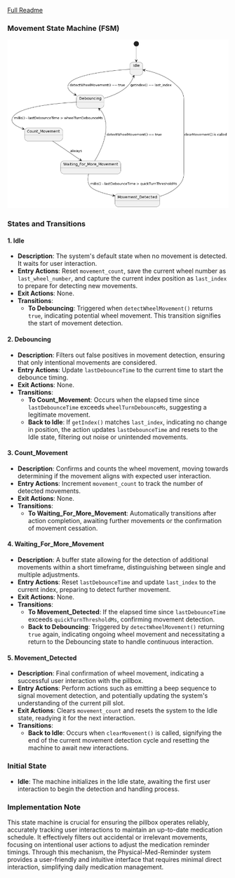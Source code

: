 [Full Readme](README.md)

### Movement State Machine (FSM)



![Diagram](flowchart.png)

### States and Transitions

#### 1. Idle
- **Description**: The system's default state when no movement is detected. It waits for user interaction.
- **Entry Actions**: Reset `movement_count`, save the current wheel number as `last_wheel_number`, and capture the current index position as `last_index` to prepare for detecting new movements.
- **Exit Actions**: None.
- **Transitions**:
  - **To Debouncing**: Triggered when `detectWheelMovement()` returns `true`, indicating potential wheel movement. This transition signifies the start of movement detection.

#### 2. Debouncing
- **Description**: Filters out false positives in movement detection, ensuring that only intentional movements are considered.
- **Entry Actions**: Update `lastDebounceTime` to the current time to start the debounce timing.
- **Exit Actions**: None.
- **Transitions**:
  - **To Count_Movement**: Occurs when the elapsed time since `lastDebounceTime` exceeds `wheelTurnDebounceMs`, suggesting a legitimate movement.
  - **Back to Idle**: If `getIndex()` matches `last_index`, indicating no change in position, the action updates `lastDebounceTime` and resets to the Idle state, filtering out noise or unintended movements.

#### 3. Count_Movement
- **Description**: Confirms and counts the wheel movement, moving towards determining if the movement aligns with expected user interaction.
- **Entry Actions**: Increment `movement_count` to track the number of detected movements.
- **Exit Actions**: None.
- **Transitions**:
  - **To Waiting_For_More_Movement**: Automatically transitions after action completion, awaiting further movements or the confirmation of movement cessation.

#### 4. Waiting_For_More_Movement
- **Description**: A buffer state allowing for the detection of additional movements within a short timeframe, distinguishing between single and multiple adjustments.
- **Entry Actions**: Reset `lastDebounceTime` and update `last_index` to the current index, preparing to detect further movement.
- **Exit Actions**: None.
- **Transitions**:
  - **To Movement_Detected**: If the elapsed time since `lastDebounceTime` exceeds `quickTurnThresholdMs`, confirming movement detection.
  - **Back to Debouncing**: Triggered by `detectWheelMovement()` returning `true` again, indicating ongoing wheel movement and necessitating a return to the Debouncing state to handle continuous interaction.

#### 5. Movement_Detected
- **Description**: Final confirmation of wheel movement, indicating a successful user interaction with the pillbox.
- **Entry Actions**: Perform actions such as emitting a beep sequence to signal movement detection, and potentially updating the system's understanding of the current pill slot.
- **Exit Actions**: Clears `movement_count` and resets the system to the Idle state, readying it for the next interaction.
- **Transitions**:
  - **Back to Idle**: Occurs when `clearMovement()` is called, signifying the end of the current movement detection cycle and resetting the machine to await new interactions.

### Initial State
- **Idle**: The machine initializes in the Idle state, awaiting the first user interaction to begin the detection and handling process.

### Implementation Note
This state machine is crucial for ensuring the pillbox operates reliably, accurately tracking user interactions to maintain an up-to-date medication schedule. It effectively filters out accidental or irrelevant movements, focusing on intentional user actions to adjust the medication reminder timings. Through this mechanism, the Physical-Med-Reminder system provides a user-friendly and intuitive interface that requires minimal direct interaction, simplifying daily medication management.